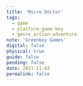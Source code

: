 ```yaml
---
title: 'Micro Doctor'
tags:
  - game
  - platform_game-boy
  - genre_action-adventure
note: 'Greenboy Games'
digital: false
physical: true
guide: false
pending: false
date: 2021-11-03
permalink: false
---
```

